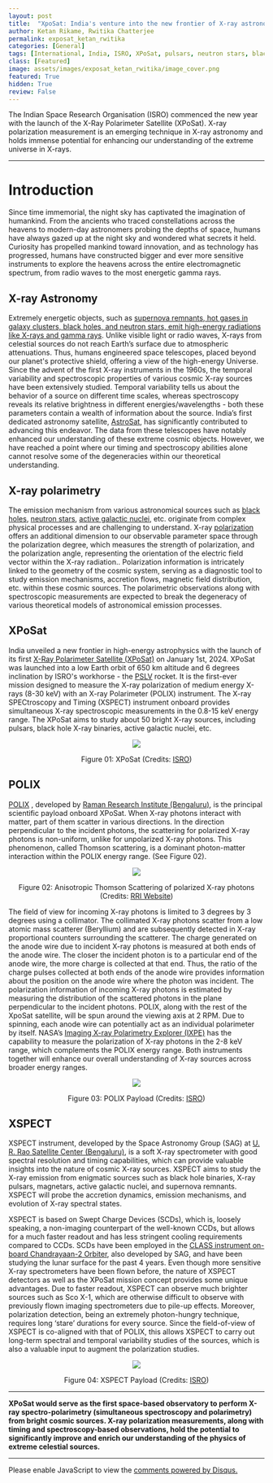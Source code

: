 ```yaml
---
layout: post
title:  "XpoSat: India's venture into the new frontier of X-ray astronomy"
author: Ketan Rikame, Rwitika Chatterjee
permalink: exposat_ketan_rwitika
categories: [General]
tags: [International, India, ISRO, XPoSat, pulsars, neutron stars, black holes]
class: [Featured]
image: assets/images/exposat_ketan_rwitika/image_cover.png
featured: True
hidden: True
review: False
---
```

>
The Indian Space Research Organisation (ISRO) commenced the new year with the launch of the X-Ray Polarimeter Satellite (XPoSat). X-ray polarization measurement is an emerging technique in X-ray astronomy and holds immense potential for enhancing our understanding of the extreme universe in X-rays.
>
---

# Introduction

Since time immemorial, the night sky has captivated the imagination of humankind. From the ancients who traced constellations across the heavens to modern-day astronomers probing the depths of space, humans have always gazed up at the night sky and wondered what secrets it held. Curiosity has propelled mankind toward innovation, and as technology has progressed, humans have constructed bigger and ever more sensitive instruments to explore the heavens across the entire electromagnetic spectrum, from radio waves to the most energetic gamma rays.

## X-ray Astronomy

Extremely energetic objects, such as <a href="https://imagine.gsfc.nasa.gov/science/toolbox/xray_astronomy1.html" target="_blank">supernova remnants, hot gases in galaxy clusters, black holes, and neutron stars, emit high-energy radiations like X-rays and gamma rays</a>. Unlike visible light or radio waves, X-rays from celestial sources do not reach Earth’s surface due to atmospheric attenuations. Thus, humans engineered space telescopes, placed beyond our planet's protective shield, offering a view of the high-energy Universe.
Since the advent of the first X-ray instruments in the 1960s, the temporal variability and spectroscopic properties of various cosmic X-ray sources have been extensively studied. Temporal variability tells us about the behavior of a source on different time scales, whereas spectroscopy reveals its relative brightness in different energies/wavelengths - both these parameters contain a wealth of information about the source. India’s first dedicated astronomy satellite, <a href="https://www.isro.gov.in/AstroSat.html" target="_blank">AstroSat</a>, has significantly contributed to advancing this endeavor. The data from these telescopes have notably enhanced our understanding of these extreme cosmic objects. However, we have reached a point where our timing and spectroscopy abilities alone cannot resolve some of the degeneracies within our theoretical understanding.

## X-ray polarimetry

The emission mechanism from various astronomical sources such as <a href="https://en.wikipedia.org/wiki/Black_hole" target="_blank">black holes</a>, <a href="https://en.wikipedia.org/wiki/Neutron_star" target="_blank">neutron stars</a>, <a href="https://en.wikipedia.org/wiki/Active_galactic_nucleus" target="_blank">active galactic nuclei</a>, etc. originate from complex physical processes and are challenging to understand. X-ray <a href="https://en.wikipedia.org/wiki/Polarization_(waves)" target="_blank">polarization</a> offers an additional dimension to our observable parameter space through the polarization degree, which measures the strength of polarization, and the polarization angle, representing the orientation of the electric field vector within the X-ray radiation.. Polarization information is intricately linked to the geometry of the cosmic system, serving as a diagnostic tool to study emission mechanisms, accretion flows, magnetic field distribution, etc. within these cosmic sources. The polarimetric observations along with spectroscopic measurements are expected to break the degeneracy of various theoretical models of astronomical emission processes.

## XPoSat

India unveiled a new frontier in high-energy astrophysics with the launch of its first <a href="https://www.isro.gov.in/XPoSat.html" target="_blank">X-Ray Polarimeter Satellite (XPoSat)</a> on January 1st, 2024. XPoSat was launched into a low Earth orbit of 650 km altitude and 6 degrees inclination by ISRO's workhorse - the <a href="https://www.isro.gov.in/PSLV_CON.html" target="_blank">PSLV</a> rocket. It is the first-ever mission designed to measure the X-ray polarization of medium energy X-rays (8-30 keV) with an X-ray Polarimeter (POLIX) instrument. The X-ray SPECtroscopy and Timing (XSPECT) instrument onboard provides simultaneous X-ray spectroscopic measurements in the 0.8-15 keV energy range. The XPoSat aims to study about 50 bright X-ray sources, including pulsars, black hole X-ray binaries, active galactic nuclei, etc.

<p align="center">
  <img src="../assets/images/exposat_ketan_rwitika/image01.png">
</p>

<p align="center">
Figure 01: XPoSat (Credits: <a href="https://www.isro.gov.in/XPoSat.html" target="_blank">ISRO</a>)
</p>

## POLIX

<a href="https://wwws.rri.res.in/~bpaul/polix.html" target="_blank">POLIX</a>
, developed by <a href="https://www.rri.res.in/" target="_blank">Raman Research Institute (Bengaluru)</a>, is the principal scientific payload onboard XPoSat. When X-ray photons interact with matter, part of them scatter in various directions. In the direction perpendicular to the incident photons, the scattering for polarized X-ray photons is non-uniform, unlike for unpolarized X-ray photons. This phenomenon, called Thomson scattering, is a dominant photon-matter interaction within the POLIX energy range. (See Figure 02).

<p align="center">
  <img src="../assets/images/exposat_ketan_rwitika/image02.jpg">
</p>

<p align="center">
Figure 02: Anisotropic Thomson Scattering of polarized X-ray photons (Credits: <a href="https://wwws.rri.res.in/~bpaul/polix.html" target="_blank">RRI Website</a>)
</p>

The field of view for incoming X-ray photons is limited to 3 degrees by 3 degrees using a collimator. The collimated X-ray photons scatter from a low atomic mass scatterer (Beryllium) and are subsequently detected in X-ray proportional counters surrounding the scatterer. The charge generated on the anode wire due to incident X-ray photons is measured at both ends of the anode wire. The closer the incident photon is to a particular end of the anode wire, the more charge is collected at that end. Thus, the ratio of the charge pulses collected at both ends of the anode wire provides information about the position on the anode wire where the photon was incident. The polarization information of incoming X-ray photons is estimated by measuring the distribution of the scattered photons in the plane perpendicular to the incident photons. POLIX, along with the rest of the XpoSat satellite, will be spun around the viewing axis at 2 RPM. Due to spinning, each anode wire can potentially act as an individual polarimeter by itself.
NASA’s <a href="https://ixpe.msfc.nasa.gov/" target="_blank">Imaging X-ray Polarimetry Explorer (IXPE)</a> has the capability to measure the polarization of X-ray photons in the 2-8 keV range, which complements the POLIX energy range. Both instruments together will enhance our overall understanding of X-ray sources across broader energy ranges.

<p align="center">
  <img src="../assets/images/exposat_ketan_rwitika/image03.jpg">
</p>

<p align="center">
Figure 03: POLIX Payload (Credits: <a href="https://www.isro.gov.in/XPoSat.html" target="_blank">ISRO</a>)
</p>

## XSPECT

XSPECT instrument, developed by the Space Astronomy Group (SAG) at <a href="https://www.ursc.gov.in/" target="_blank">U. R. Rao Satellite Center (Bengaluru)</a>, is a soft X-ray spectrometer with good spectral resolution and timing capabilities, which can provide valuable insights into the nature of cosmic X-ray sources. XSPECT aims to study the X-ray emission from enigmatic sources such as black hole binaries, X-ray pulsars, magnetars, active galactic nuclei, and supernova remnants. XSPECT will probe the accretion dynamics, emission mechanisms, and evolution of X-ray spectral states.

XSPECT is based on Swept Charge Devices (SCDs), which is, loosely speaking, a non-imaging counterpart of the well-known CCDs, but allows for a much faster readout and has less stringent cooling requirements compared to CCDs. SCDs have been employed in the <a href="https://www.isro.gov.in/Chandrayan_2.html" target="_blank">CLASS instrument on-board Chandrayaan-2 Orbiter</a>, also developed by SAG, and have been studying the lunar surface for the past 4 years. 
Even though more sensitive X-ray spectrometers have been flown before, the nature of XSPECT detectors as well as the XPoSat mission concept provides some unique advantages. 
Due to faster readout, XSPECT can observe much brighter sources such as Sco X-1, which are otherwise difficult to observe with previously flown imaging spectrometers due to pile-up effects.
Moreover, polarization detection, being an extremely photon-hungry technique, requires long ‘stare’ durations for every source. Since the field-of-view of XSPECT is co-aligned with that of POLIX, this allows XSPECT to carry out long-term spectral and temporal variability studies of the sources, which is also a valuable input to augment the polarization studies.

<p align="center">
  <img src="../assets/images/exposat_ketan_rwitika/image04.jpg">
</p>

<p align="center">
Figure 04: XSPECT Payload (Credits: <a href="https://www.isro.gov.in/XPoSat.html" target="_blank">ISRO</a>)
</p>

---

<b>XPoSat would serve as the first space-based observatory to perform X-ray spectro-polarimetry (simultaneous spectroscopy and polarimetry) from bright cosmic sources. X-ray polarization measurements, along with timing and spectroscopy-based observations, hold the potential to significantly improve and enrich our understanding of the physics of extreme celestial sources.</b>

---

<div id="disqus_thread"></div>
<script>
    /**
    *  RECOMMENDED CONFIGURATION VARIABLES: EDIT AND UNCOMMENT THE SECTION BELOW TO INSERT DYNAMIC VALUES FROM YOUR PLATFORM OR CMS.
    *  LEARN WHY DEFINING THESE VARIABLES IS IMPORTANT: https://disqus.com/admin/universalcode/#configuration-variables    */
    /*
    var disqus_config = function () {
    this.page.url = PAGE_URL;  // Replace PAGE_URL with your page's canonical URL variable
    this.page.identifier = PAGE_IDENTIFIER; // Replace PAGE_IDENTIFIER with your page's unique identifier variable
    };
    */
    (function() { // DON'T EDIT BELOW THIS LINE
    var d = document, s = d.createElement('script');
    s.src = 'https://cosmicvarta-in.disqus.com/embed.js';
    s.setAttribute('data-timestamp', +new Date());
    (d.head || d.body).appendChild(s);
    })();
</script>
<noscript>Please enable JavaScript to view the <a href="https://disqus.com/?ref_noscript">comments powered by Disqus.</a></noscript>
